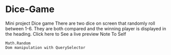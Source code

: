 # Dice-Game
Mini project Dice game
There are two dice on screen that randomly roll between 1-6. They are both compared and the winning player is displayed in the heading. Click here to See a live preview Note To Self

    Math.Random
    Dom manipulation with QuerySelector
